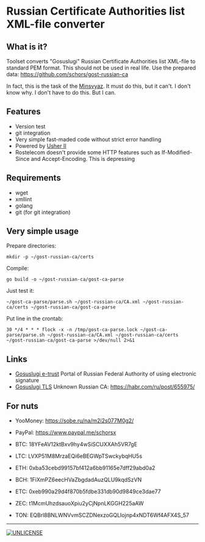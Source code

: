Russian Certificate Authorities list XML-file converter
=======================================================


What is it?
-----------

Toolset converts "Gosuslugi" Russian Certificate Authorities list XML-file to standard PEM format.
This should not be used in real life. Use the prepared data: https://github.com/schors/gost-russian-ca

In fact, this is the task of the [Minsvyaz](http://minsvyaz.ru). It must do this, but it can't. I don't know why. 
I don't have to do this. But I can.

Features
--------
* Version test
* git integration
* Very simple fast-maded code without strict error handling
* Powered by [Usher II](https://usher2.club)
* Rostelecom doesn't provide some HTTP features such as If-Modified-Since and Accept-Encoding. This is depressing

Requirements
------------

* wget
* xmllint
* golang
* git (for git integration)

Very simple usage
-----------------

Prepare directories:
```console
mkdir -p ~/gost-russian-ca/certs
```

Compile:
```console
go build -o ~/gost-russian-ca/gost-ca-parse
```

Just test it:
```console
~/gost-ca-parse/parse.sh ~/gost-russian-ca/CA.xml ~/gost-russian-ca/certs ~/gost-russian-ca/gost-ca-parse
```

Put line in the crontab:
```console
30 */4 * * * flock -x -n /tmp/gost-ca-parse.lock ~/gost-ca-parse/parse.sh ~/gost-russian-ca/CA.xml ~/gost-russian-ca/certs ~/gost-russian-ca/gost-ca-parse >/dev/null 2>&1
```

Links
-----

* [Gosuslugi e-trust](http://e-trust.gosuslugi.ru/CA) Portal of Russian Federal Authority of using electronic signature
* [Gosuslugi TLS](https://www.gosuslugi.ru/tls) Unknown Russian CA: https://habr.com/ru/post/655975/

For nuts
--------

* YooMoney: https://sobe.ru/na/m2i2s077M0g2/
* PayPal: https://www.paypal.me/schorsx

* BTC: 18YFeAV12ktBxv9hy4wSiSCUXXAh5VR7gE
* LTC: LVXP51M8MrzaEQi6eBEGWpTSwckybqHU5s
* ETH: 0xba53cebd99157bf412a6bb91165e7dff29abd0a2
* BCH: 1FiXmPZ6eecHVaZbgdadAuzQLU9kqdSzVN
* ETC: 0xeb990a29d4f870b5fdbe331db90d9849ce3dae77
* ZEC: t1McmUhzdsauoXpiu2yCjNpnLKGGH225aAW
* TON: EQBrl8BNLWNVvmSCZDNexzoGQLIojnp4xNDT6Wf4AFX4S_57

---
[![UNLICENSE](noc.png)](UNLICENSE)
